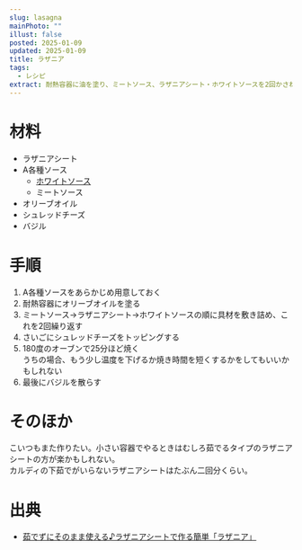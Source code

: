 ```yaml
---
slug: lasagna
mainPhoto: ""
illust: false
posted: 2025-01-09
updated: 2025-01-09
title: ラザニア
tags:
  - レシピ
extract: 耐熱容器に油を塗り、ミートソース、ラザニアシート・ホワイトソースを2回かさね、さいごにシュレッドチーズをちらし、オーブンで焼く。
---
```

# 材料

- ラザニアシート
- A各種ソース
  - [ホワイトソース](./2025-01-09-ホワイトソース.md)
  - ミートソース
- オリーブオイル
- シュレッドチーズ
- バジル
# 手順

1. A各種ソースをあらかじめ用意しておく
2. 耐熱容器にオリーブオイルを塗る
3. ミートソース→ラザニアシート→ホワイトソースの順に具材を敷き詰め、これを2回繰り返す
4. さいごにシュレッドチーズをトッピングする
5. 180度のオーブンで25分ほど焼く  
   うちの場合、もう少し温度を下げるか焼き時間を短くするかをしてもいいかもしれない
 6. 最後にバジルを散らす

# そのほか

こいつもまた作りたい。小さい容器でやるときはむしろ茹でるタイプのラザニアシートの方が楽かもしれない。  
カルディの下茹でがいらないラザニアシートはたぶん二回分くらい。


# 出典

- [茹でずにそのまま使える♪ラザニアシートで作る簡単「ラザニア」](https://www.kaldi.co.jp/recipe/lasagna.html)